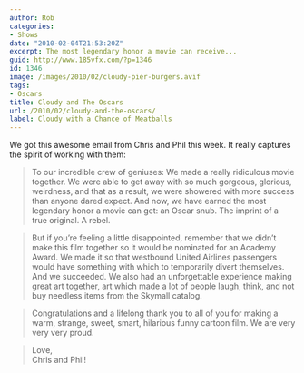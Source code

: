 ```yaml
---
author: Rob
categories:
- Shows
date: "2010-02-04T21:53:20Z"
excerpt: The most legendary honor a movie can receive...
guid: http://www.185vfx.com/?p=1346
id: 1346
image: /images/2010/02/cloudy-pier-burgers.avif
tags:
- Oscars
title: Cloudy and The Oscars
url: /2010/02/cloudy-and-the-oscars/
label: Cloudy with a Chance of Meatballs
---
```



We got this awesome email from Chris and Phil this week. It really captures the spirit of working with them:

> To our incredible crew of geniuses: We made a really ridiculous movie together. We were able to get away with so much gorgeous, glorious, weirdness, and that as a result, we were showered with more success than anyone dared expect. And now, we have earned the most legendary honor a movie can get: an Oscar snub. The imprint of a true original. A rebel.

>But if you’re feeling a little disappointed, remember that we didn’t make this film together so it would be nominated for an Academy Award. We made it so that westbound United Airlines passengers would have something with which to temporarily divert themselves. And we succeeded. We also had an unforgettable experience making great art together, art which made a lot of people laugh, think, and not buy needless items from the Skymall catalog.

>Congratulations and a lifelong thank you to all of you for making a warm, strange, sweet, smart, hilarious funny cartoon film. We are very very very proud.

>Love,  
>Chris and Phil!